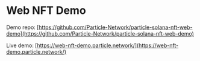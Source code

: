 # Web NFT Demo

Demo repo: [https://github.com/Particle-Network/particle-solana-nft-web-demo](https://github.com/Particle-Network/particle-solana-nft-web-demo)

Live demo: [https://web-nft-demo.particle.network/](https://web-nft-demo.particle.network/)
